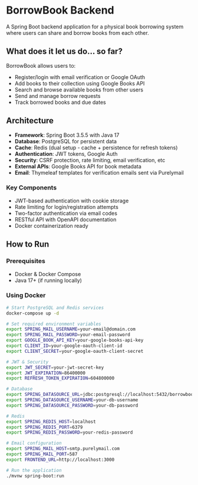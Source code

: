 # BorrowBook Backend

A Spring Boot backend application for a physical book borrowing system where users can share and borrow books from each other.

## What does it let us do... so far?

BorrowBook allows users to:
- Register/login with email verification or Google OAuth
- Add books to their collection using Google Books API
- Search and browse available books from other users
- Send and manage borrow requests
- Track borrowed books and due dates

## Architecture

- **Framework**: Spring Boot 3.5.5 with Java 17
- **Database**: PostgreSQL for persistent data
- **Cache**: Redis (dual setup - cache + persistence for refresh tokens)
- **Authentication**: JWT tokens, Google Auth
- **Security**: CSRF protection, rate limiting, email verification, etc
- **External APIs**: Google Books API for book metadata
- **Email**: Thymeleaf templates for verification emails sent via Purelymail

### Key Components
- JWT-based authentication with cookie storage
- Rate limiting for login/registration attempts
- Two-factor authentication via email codes
- RESTful API with OpenAPI documentation
- Docker containerization ready

## How to Run

### Prerequisites
- Docker & Docker Compose
- Java 17+ (if running locally)

### Using Docker
```bash
# Start PostgreSQL and Redis services
docker-compose up -d

# Set required environment variables
export SPRING_MAIL_USERNAME=your-email@domain.com
export SPRING_MAIL_PASSWORD=your-email-password
export GOOGLE_BOOK_API_KEY=your-google-books-api-key
export CLIENT_ID=your-google-oauth-client-id
export CLIENT_SECRET=your-google-oauth-client-secret

# JWT & Security
export JWT_SECRET=your-jwt-secret-key
export JWT_EXPIRATION=86400000
export REFRESH_TOKEN_EXPIRATION=604800000

# Database
export SPRING_DATASOURCE_URL=jdbc:postgresql://localhost:5432/borrowbook
export SPRING_DATASOURCE_USERNAME=your-db-username
export SPRING_DATASOURCE_PASSWORD=your-db-password

# Redis
export SPRING_REDIS_HOST=localhost
export SPRING_REDIS_PORT=6379
export SPRING_REDIS_PASSWORD=your-redis-password

# Email configuration
export SPRING_MAIL_HOST=smtp.purelymail.com
export SPRING_MAIL_PORT=587
export FRONTEND_URL=http://localhost:3000

# Run the application
./mvnw spring-boot:run
```
